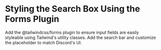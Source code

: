 # Styling the Search Box Using the Forms Plugin

Add the @tailwindcss/forms plugin to ensure input fields are easily styleable using Tailwind's utility classes. Add the search bar and customize the placeholder to match Discord's UI.

